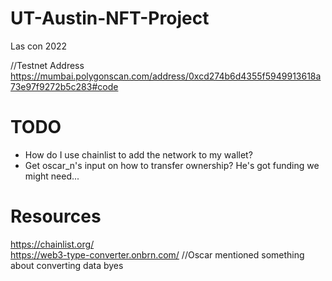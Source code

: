 # UT-Austin-NFT-Project
Las con 2022

//Testnet Address
https://mumbai.polygonscan.com/address/0xcd274b6d4355f5949913618a73e97f9272b5c283#code

# TODO
- How do I use chainlist to add the network to my wallet? 
- Get oscar_n's input on how to transfer ownership? He's got funding we might need...

# Resources
https://chainlist.org/  
https://web3-type-converter.onbrn.com/  //Oscar mentioned something about converting data byes
